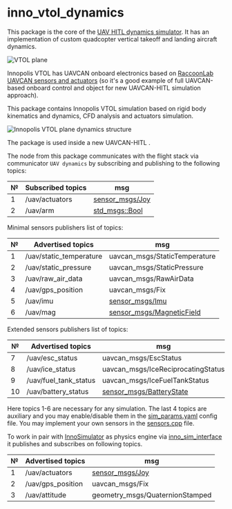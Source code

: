 # inno_vtol_dynamics

This package is the core of the [UAV HITL dynamics simulator](https://github.com/InnopolisAero/innopolis_vtol_dynamics). It has an implementation of custom quadcopter vertical takeoff and landing aircraft dynamics.

![VTOL plane](img/inno_vtol.png?raw=true "VTOL plane")

Innopolis VTOL has UAVCAN onboard electronics based on [RaccoonLab UAVCAN sensors and actuators](http://raccoonlab.org/uavcan) (so it's a good example of full UAVCAN-based onboard control and object for new UAVCAN-HITL simulation approach).

This package contains Innopolis VTOL simulation based on rigid body kinematics and dynamics, CFD analysis and actuators simulation.

![Innopolis VTOL plane dynamics structure](img/structure.jpeg?raw=true "Innopolis VTOL plane dynamics structure")

The package is used inside a new UAVCAN-HITL . 

The node from this package communicates with the flight stack via communicator `UAV dynamics` by subscribing and publishing to the following topics:

| № | Subscribed topics | msg                                   |
| - | ----------------- | ------------------------------------- |
| 1 | /uav/actuators    | [sensor_msgs/Joy](https://docs.ros.org/en/api/sensor_msgs/html/msg/Joy.html) |
| 2 | /uav/arm          | [std_msgs::Bool](http://docs.ros.org/en/noetic/api/std_msgs/html/msg/Bool.html) |

Minimal sensors publishers list of topics:

| № | Advertised topics         | msg                                   |
| - | -------------------------- | ------------------------------------- |
| 1 | /uav/static_temperature    | uavcan_msgs/StaticTemperature         |
| 2 | /uav/static_pressure       | uavcan_msgs/StaticPressure            |
| 3 | /uav/raw_air_data          | uavcan_msgs/RawAirData                |
| 4 | /uav/gps_position          | uavcan_msgs/Fix                       |
| 5 | /uav/imu                   | [sensor_msgs/Imu](http://docs.ros.org/en/melodic/api/sensor_msgs/html/msg/Imu.html)                      |
| 6 | /uav/mag                   | [sensor_msgs/MagneticField](http://docs.ros.org/en/melodic/api/sensor_msgs/html/msg/MagneticField.html)  |

Extended sensors publishers list of topics:

| № | Advertised topics         | msg                                   |
| - | -------------------------- | ------------------------------------- |
| 7 | /uav/esc_status            | uavcan_msgs/EscStatus                 |
| 8 | /uav/ice_status            | uavcan_msgs/IceReciprocatingStatus                       |
| 9 | /uav/fuel_tank_status      | uavcan_msgs/IceFuelTankStatus             |
| 10| /uav/battery_status        | [sensor_msgs/BatteryState](http://docs.ros.org/en/melodic/api/sensor_msgs/html/msg/BatteryState.html)    |

Here topics 1-6 are necessary for any simulation. The last 4 topics are auxiliary and you may enable/disable them in the [sim_params.yaml](uav_dynamics/inno_vtol_dynamics/config/sim_params.yaml) config file. You may implement your own sensors in the [sensors.cpp](uav_dynamics/inno_vtol_dynamics/src/sensors.cpp) file.

To work in pair with [InnoSimulator](https://github.com/inno-robolab/InnoSimulator) as physics engine via [inno_sim_interface](https://github.com/InnopolisAero/inno_sim_interface) it publishes and subscribes on following topics.

| № | Advertised topics | msg                             |
| - | ----------------- | ------------------------------- |
| 1 | /uav/actuators    | [sensor_msgs/Joy](https://docs.ros.org/en/api/sensor_msgs/html/msg/Joy.html)                 |
| 2 | /uav/gps_position | uavcan_msgs/Fix                 |
| 3 | /uav/attitude     | geometry_msgs/QuaternionStamped |